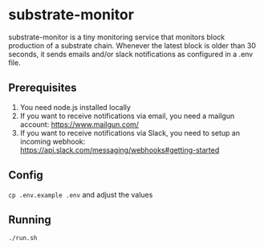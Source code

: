 # substrate-monitor

substrate-monitor is a tiny monitoring service that monitors block production of a substrate chain. Whenever the latest block is older than 30 seconds, it sends emails and/or slack notifications as configured in a .env file.

## Prerequisites

1. You need node.js installed locally
1. If you want to receive notifications via email, you need a mailgun account: https://www.mailgun.com/
1. If you want to receive notifications via Slack, you need to setup an incoming webhook: https://api.slack.com/messaging/webhooks#getting-started

## Config

`cp .env.example .env` and adjust the values

## Running

`./run.sh`
